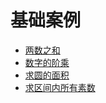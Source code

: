 # 基础案例

- [两数之和](./sum-of-two-numbers.py)
- [数字的阶乘](./factorial-of-numbers.py)
- [求圆的面积](./area-of-circle.py)
- [求区间内所有素数](./find-all-prime-numbers-in-an-interval.py)